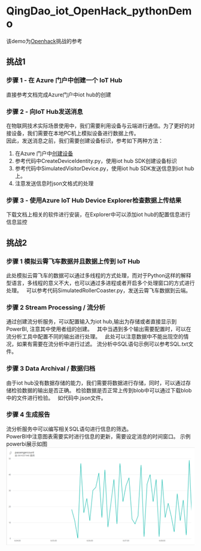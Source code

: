 # QingDao_iot_OpenHack_pythonDemo  

该demo为[Openhack](https://github.com/Nick287/IoT-Hastfest-Qingdao)挑战的参考

## 挑战1

### 步骤 1 - 在 Azure 门户中创建一个 IoT Hub  
直接参考文档完成Azure门户中iot hub的创建

### 步骤 2 - 向IoT Hub发送消息
在物联网技术实际场景使用中，我们需要利用设备与云端进行通信。为了更好的对接设备，我们需要在本地PC机上模拟设备进行数据上传。  
因此，发送消息之前，我们需要创建设备标识，参考如下两种方法：  
1. 在Azure 门户中[创建设备](https://docs.microsoft.com/en-us/azure/iot-hub/iot-hub-csharp-csharp-device-management-get-started)
2. 参考代码中CreateDeviceIdentity.py，使用iot hub SDK创建设备标识
3. 参考代码中SimulatedVisitorDevice.py，使用iot hub SDK发送信息到iot hub上。
4. 注意发送信息时json文格式的处理

### 步骤 3 - 使用Azure IoT Hub Device Explorer检查数据上传结果  
下载文档上相关的软件进行安装，在Explorer中可以添加iot hub的配置信息进行信息监控

## 挑战2

### 步骤 1 模拟云霄飞车数据并且数据上传到 IoT Hub
此处模拟云霄飞车的数据可以通过多线程的方式处理，而对于Python这样的解释型语言，多线程的意义不大，也可以通过多进程或者开启多个处理窗口的方式进行处理。  
可以参考代码SimulatedRollerCoaster.py，发送云霄飞车数据到云端。  

### 步骤 2 Stream Processing / 流分析
通过创建流分析服务，可以配置输入为iot hub,输出为存储或者直接显示到PowerBI, 注意其中使用者组的创建。  
其中当遇到多个输出需要配置时，可以在流分析工具中配置不同的输出进行处理。  
此处可以注意数据中不能出现空的情况，如果有需要在流分析中进行过滤。
流分析中SQL语句示例可以参考SQL.txt文件。

### 步骤 3 Data Archival / 数据归档
由于iot hub没有数据存储的能力，我们需要将数据进行存储，同时，可以通过存储检验数据的输出是否正确。
检验数据是否正常上传到blob中可以通过下载blob中的文件进行检验。  
如代码中.json文件。

### 步骤 4 生成报告
流分析服务中可以编写相关SQL语句进行信息的筛选。  
PowerBI中注意图表需要实时进行信息的更新，需要设定消息的时间窗口。
示例powerbi展示如图
![power bi](powerbi.png)
